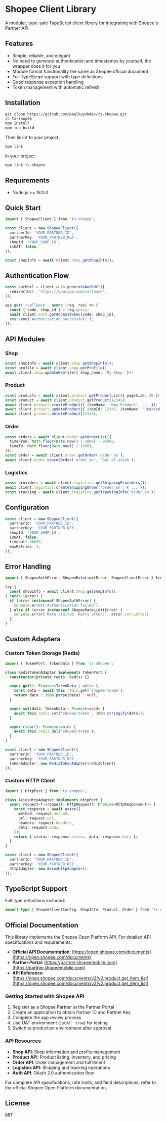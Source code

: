 # Shopee Client Library

A modular, type-safe TypeScript client library for integrating with Shopee's Partner API.

## Features

- Simple, reliable, and elegant
- No need to generate authentication and timestamps by yourself, the wrapper does it for you
- Module format functionality the same as Shopee official document
- Full TypeScript support with type definitions
- Good response exception handling
- Token management with automatic refresh

## Installation

```bash
git clone https://github.com/paulhuynhdev/ts-shopee.git
cd ts-shopee
npm install
npm run build
```

Then link it to your project:

```bash
npm link
```

In your project:

```bash
npm link ts-shopee
```

## Requirements

- Node.js >= 18.0.0

## Quick Start

```typescript
import { ShopeeClient } from 'ts-shopee';

const client = new ShopeeClient({
  partnerId: 'YOUR_PARTNER_ID',
  partnerKey: 'YOUR_PARTNER_KEY',
  shopId: 'YOUR_SHOP_ID',
  isUAT: false,
});

const shopInfo = await client.shop.getShopInfo();
```

## Authentication Flow

```typescript
const authUrl = client.auth.generateAuthUrl({
  redirectUrl: 'https://yourapp.com/callback',
});

app.get('/callback', async (req, res) => {
  const { code, shop_id } = req.query;
  await client.auth.getAccessToken(code, shop_id);
  res.send('Authorization successful!');
});
```

## API Modules

### Shop

```typescript
const shopInfo = await client.shop.getShopInfo();
const profile = await client.shop.getProfile();
await client.shop.updateProfile({ shop_name: 'My Shop' });
```

### Product

```typescript
const products = await client.product.getProductList({ pageSize: 20 });
const product = await client.product.getProduct(12345);
await client.product.createProduct({ itemName: 'New Product', ... });
await client.product.updateProduct({ itemId: 12345, itemName: 'Updated' });
await client.product.deleteProduct(12345);
```

### Order

```typescript
const orders = await client.order.getOrderList({
  timeFrom: Math.floor(Date.now() / 1000) - 86400,
  timeTo: Math.floor(Date.now() / 1000),
});
const order = await client.order.getOrder('order_sn');
await client.order.cancelOrder('order_sn', 'Out of stock');
```

### Logistics

```typescript
const providers = await client.logistics.getShippingProviders();
await client.logistics.createShippingOrder('order_sn', { ... });
const tracking = await client.logistics.getTrackingInfo('order_sn');
```

## Configuration

```typescript
const client = new ShopeeClient({
  partnerId: 'YOUR_PARTNER_ID',
  partnerKey: 'YOUR_PARTNER_KEY',
  shopId: 'YOUR_SHOP_ID',
  isUAT: false,
  timeout: 30000,
  maxRetries: 3,
});
```

## Error Handling

```typescript
import { ShopeeAuthError, ShopeeRateLimitError, ShopeeClientError } from 'ts-shopee';

try {
  const shopInfo = await client.shop.getShopInfo();
} catch (error) {
  if (error instanceof ShopeeAuthError) {
    console.error('Authentication failed');
  } else if (error instanceof ShopeeRateLimitError) {
    console.error('Rate limited. Retry after:', error.retryAfter);
  }
}
```

## Custom Adapters

### Custom Token Storage (Redis)

```typescript
import { TokenPort, TokenData } from 'ts-shopee';

class RedisTokenAdapter implements TokenPort {
  constructor(private redis: Redis) {}

  async get(): Promise<TokenData | null> {
    const data = await this.redis.get('shopee:token');
    return data ? JSON.parse(data) : null;
  }

  async set(data: TokenData): Promise<void> {
    await this.redis.set('shopee:token', JSON.stringify(data));
  }

  async clear(): Promise<void> {
    await this.redis.del('shopee:token');
  }
}

const client = new ShopeeClient({
  partnerId: 'YOUR_PARTNER_ID',
  partnerKey: 'YOUR_PARTNER_KEY',
  tokenAdapter: new RedisTokenAdapter(redisClient),
});
```

### Custom HTTP Client

```typescript
import { HttpPort } from 'ts-shopee';

class AxiosHttpAdapter implements HttpPort {
  async request<T>(request: HttpRequest): Promise<HttpResponse<T>> {
    const response = await axios({
      method: request.method,
      url: request.url,
      headers: request.headers,
      data: request.body,
    });
    return { status: response.status, data: response.data };
  }
}

const client = new ShopeeClient({
  partnerId: 'YOUR_PARTNER_ID',
  partnerKey: 'YOUR_PARTNER_KEY',
  httpAdapter: new AxiosHttpAdapter(),
});
```

## TypeScript Support

Full type definitions included:

```typescript
import type { ShopeeClientConfig, ShopInfo, Product, Order } from 'ts-shopee';
```

## Official Documentation

This library implements the Shopee Open Platform API. For detailed API specifications and requirements:

- **Official API Documentation**: [https://open.shopee.com/documents](https://open.shopee.com/documents)
- **Partner Portal**: [https://partner.shopeemobile.com](https://partner.shopeemobile.com)
- **API Reference**: [https://open.shopee.com/documents/v2/v2.product.get_item_list](https://open.shopee.com/documents/v2/v2.product.get_item_list)

### Getting Started with Shopee API

1. Register as a Shopee Partner at the Partner Portal
2. Create an application to obtain Partner ID and Partner Key
3. Complete the app review process
4. Use UAT environment (`isUAT: true`) for testing
5. Switch to production environment after approval

### API Resources

- **Shop API**: Shop information and profile management
- **Product API**: Product listing, inventory, and pricing
- **Order API**: Order management and fulfillment
- **Logistics API**: Shipping and tracking operations
- **Auth API**: OAuth 2.0 authentication flow

For complete API specifications, rate limits, and field descriptions, refer to the official Shopee Open Platform documentation.

## License

MIT

